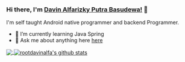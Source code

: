 ### Hi there, I'm [Davin Alfarizky Putra Basudewa!](https://dvnlabs.xyz) 👋

I'm self taught Android native programmer and backend Programmer.

- 🌱 I’m currently learning Java Spring
- 💬 Ask me about anything here [here](https://github.com/MFY2000/issues)

<a href="https://github.com/MFY2000">
  <img align="center" src="https://github-readme-stats.vercel.app/api/top-langs/?username=MFY2000&theme=radical" />
</a>
                           
<a href="https://github.com/MFY2000">
  <img align="center" src="https://github-readme-stats.vercel.app/api?username=MFY2000&show_icons=true&theme=radical&line_height=27&v=5" alt="rootdavinalfa's github stats" />
</a>
